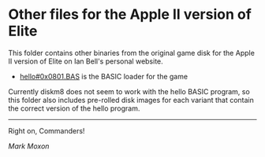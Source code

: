 # Other files for the Apple II version of Elite

This folder contains other binaries from the original game disk for the Apple II version of Elite on Ian Bell's personal website.

* [hello#0x0801.BAS](hello#0x0801.BAS) is the BASIC loader for the game

Currently diskm8 does not seem to work with the hello BASIC program, so this folder also includes pre-rolled disk images for each variant that contain the correct version of the hello program.

---

Right on, Commanders!

_Mark Moxon_